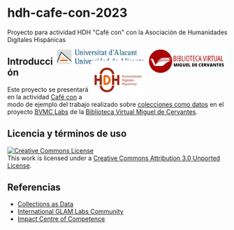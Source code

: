 # hdh-cafe-con-2023
Proyecto para actividad HDH "Café con" con la Asociación de Humanidades Digitales Hispánicas

<img style="float: right;" src="imagenes/logo-bvmc.png" width="180px">
<img style="float: right;margin-right:10px;" src="imagenes/logo-ua.jpg" width="200px">
<img style="float: right;margin-right:10px;margin-top: -10px;" src="imagenes/logo-hdh.png" width="120px">

## Introducción

Este proyecto se presentará en la actividad [Café con](https://humanidadesdigitaleshispanicas.es/cafe-con-gustavo-candela-4-de-abril-de-2023/) a modo de ejemplo del trabajo realizado sobre [colecciones como datos](https://collectionsasdata.github.io/) en el proyecto [BVMC Labs](https://data.cervantesvirtual.com) de la [Biblioteca Virtual Miguel de Cervantes](https://www.cervantesvirtual.com).

## Licencia y términos de uso

<a rel="license" href="http://creativecommons.org/licenses/by/3.0/"><img alt="Creative Commons License" style="border-width:0" src="https://i.creativecommons.org/l/by/3.0/80x15.png" /></a><br />This work is licensed under a <a rel="license" href="http://creativecommons.org/licenses/by/3.0/">Creative Commons Attribution 3.0 Unported License</a>.


## Referencias

- [Collections as Data](https://collectionsasdata.github.io/)
- [International GLAM Labs Community](https://glamlabs.io/)
- [Impact Centre of Competence](https://www.digitisation.eu/)

